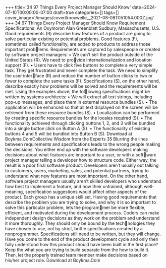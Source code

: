 +++
title='34 97 Things Every Project Manager Should Know'
date=2024-07-10T00:00:00-07:00
draft=true
categories=[]
tags=[]
cover_image='/images/cover/knoxwelle__2021-08-08T051054.000Z.jpg'
+++
34 97 Things Every Project Manager Should Know
Requirement 
Specifications: 
An Oxymoron
Alan Greenblatt
Sudbury, Massachusetts, U.S.
Good requirements (R) describe how features of a product are going to 
solve particular existing or potential problems. Good features (F), sometimes 
called functionality, are added to products to address those important problems. Requirements are captured by salespeople or created by software project 
managers:
•	 We can’t sell the product outside of the United States (R). We need to provide internationalization and location support (F).
•	 Users have to click five buttons to complete a very simple task. They get 
frustrated and never complete the task. We need to simplify the user interface (R) and reduce the number of button clicks to two or fewer to complete 
the same tasks (F).
Specifications (S), on the other hand, describe exactly how problems will be 
solved and the requirements will be met. Using the examples above, the following specifications might be written by systems architects:
•	 We will extract all text strings, including pop-up messages, and place 
them in external resource bundles (S).
•	 The application will be enhanced so that all text displayed on the screen 
will be retrieved from these resource bundles (S).
•	 Localization can be performed by creating specific resource bundles for 
the locales required (S).
•	 The functionality achieved through clicking buttons 1, 2, and 3 will be 
bundled into a single button click on Button A (S).
•	 The functionality of existing buttons 4 and 5 will be bundled into Button 
B (S).
Download at Boykma.ComCollective Wisdom from the Experts 35
Blurring the lines between requirements and specifications leads to the wrong 
people making the decisions. You either end up with the software developers 
making decisions about what features are important to a user, or with a software project manager telling a developer how to structure code. Either way, 
the result is a poor final software product.
Developers aren’t usually out talking to customers, users, marketing, sales, and 
potential partners, trying to understand what new features are most important. 
On the other hand, software project managers usually aren’t skilled developers 
who understand how best to implement a feature, and how their untrained, 
although well-meaning, specification suggestions would affect other aspects 
of the product. Each group has a unique skill set.
Having good requirements that describe the problem you are trying to solve, 
and why it is so important to solve this particular problem, lets the programmer be more flexible, efficient, and motivated during the development process. 
Coders can make independent design decisions as they work on the problem 
and understand it more thoroughly. They should only be bound by the technologies they have chosen to use, not by strict, brittle specifications created by 
a nonprogrammer.
Specifications still need to be written, but they will change. Have you come to 
the end of the product development cycle and only then fully understood how 
this product should have been built in the first place?
Keep the what you are trying to build separate from the how to build it. Then, let 
the properly trained team member make decisions based on his/her project role.
Download at Boykma.Com